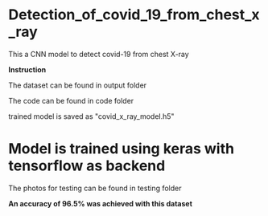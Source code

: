 # Detection_of_covid_19_from_chest_x_ray
This a CNN model to detect covid-19 from chest X-ray


<b>Instruction</b>
<p>The dataset can be found in output folder</b>
<p>The code can be found in code folder</p>
<p>trained model is saved as "covid_x_ray_model.h5"</p>

<h1>Model is trained using keras with tensorflow as backend</h1>

<p>The photos for testing can be found in testing folder</p>

<b>An accuracy of 96.5% was achieved with this dataset</b>



